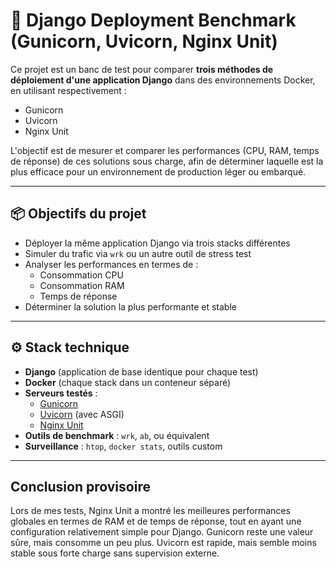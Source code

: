 # 🚀 Django Deployment Benchmark (Gunicorn, Uvicorn, Nginx Unit)

Ce projet est un banc de test pour comparer **trois méthodes de déploiement d'une application Django** dans des environnements Docker, en utilisant respectivement :
- Gunicorn
- Uvicorn
- Nginx Unit

L'objectif est de mesurer et comparer les performances (CPU, RAM, temps de réponse) de ces solutions sous charge, afin de déterminer laquelle est la plus efficace pour un environnement de production léger ou embarqué.

---

## 📦 Objectifs du projet

- Déployer la même application Django via trois stacks différentes
- Simuler du trafic via `wrk` ou un autre outil de stress test
- Analyser les performances en termes de :
  - Consommation CPU
  - Consommation RAM
  - Temps de réponse
- Déterminer la solution la plus performante et stable

---

## ⚙️ Stack technique

- **Django** (application de base identique pour chaque test)
- **Docker** (chaque stack dans un conteneur séparé)
- **Serveurs testés** :
  - [Gunicorn](https://gunicorn.org/)
  - [Uvicorn](https://www.uvicorn.org/) (avec ASGI)
  - [Nginx Unit](https://unit.nginx.org/)
- **Outils de benchmark** : `wrk`, `ab`, ou équivalent
- **Surveillance** : `htop`, `docker stats`, outils custom


---

## Conclusion provisoire
Lors de mes tests, Nginx Unit a montré les meilleures performances globales en termes de RAM et de temps de réponse, tout en ayant une configuration relativement simple pour Django. Gunicorn reste une valeur sûre, mais consomme un peu plus. Uvicorn est rapide, mais semble moins stable sous forte charge sans supervision externe.